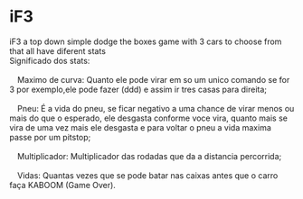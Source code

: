 # iF3
iF3 a top down simple dodge the boxes game with 3 cars to choose from that all have diferent stats\
Significado dos stats:\
\
&emsp;Maximo de curva: Quanto ele pode virar em so um unico comando se for 3 por exemplo,ele pode fazer (ddd) e assim ir tres casas para direita;\
\
&emsp;Pneu: É a vida do pneu, se ficar negativo a uma chance de virar menos ou mais do que o esperado, ele desgasta conforme voce vira, quanto mais se vira de uma vez mais ele desgasta e para voltar o pneu a vida maxima passe por um pitstop;\
\
&emsp;Multiplicador: Multiplicador das rodadas que da a distancia percorrida;\
\
&emsp;Vidas: Quantas vezes que se pode batar nas caixas antes que o carro faça KABOOM (Game Over).
